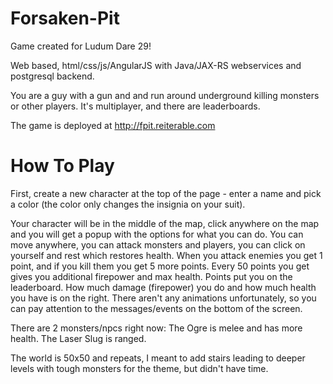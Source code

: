 Forsaken-Pit
============

Game created for Ludum Dare 29!

Web based, html/css/js/AngularJS with Java/JAX-RS webservices and postgresql backend.

You are a guy with a gun and and run around underground killing monsters or other players.
It's multiplayer, and there are leaderboards.

The game is deployed at http://fpit.reiterable.com

How To Play
============
First, create a new character at the top of the page - enter a name and pick a color (the color only changes the insignia on your suit).

Your character will be in the middle of the map, click anywhere on the map and you will get a popup with the options for what you can do.
You can move anywhere, you can attack monsters and players, you can click on yourself and rest which restores health.
When you attack enemies you get 1 point, and if you kill them you get 5 more points.
Every 50 points you get gives you additional firepower and max health.
Points put you on the leaderboard.
How much damage (firepower) you do and how much health you have is on the right.
There aren't any animations unfortunately, so you can pay attention to the messages/events on the bottom of the screen.

There are 2 monsters/npcs right now:
The Ogre is melee and has more health.
The Laser Slug is ranged.

The world is 50x50 and repeats, I meant to add stairs leading to deeper levels with tough monsters for the theme, but didn't have time.

